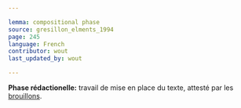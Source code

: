 ```yaml
---

lemma: compositional phase
source: gresillon_elments_1994
page: 245
language: French
contributor: wout
last_updated_by: wout

---
```


**Phase rédactionelle:** travail de mise en place du texte, attesté par les [brouillons](draft.html).
